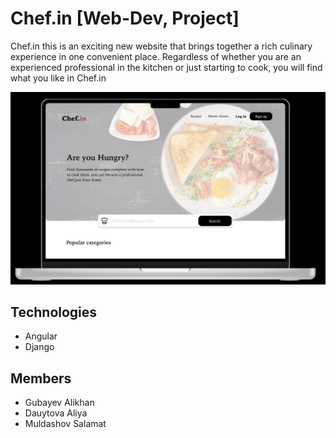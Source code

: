 # Chef.in [Web-Dev, Project]

Chef.in this is an exciting new website that brings together a rich culinary experience in one convenient place. Regardless of whether you are an experienced professional in the kitchen or just starting to cook, you will find what you like in Chef.in

![Image](./assets/main_page.png)

## Technologies
- Angular
- Django

## Members
- Gubayev Alikhan
- Dauytova Aliya
- Muldashov Salamat
